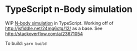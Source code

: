 # TypeScript n-Body simulation
WIP [N-body simulation](https://en.wikipedia.org/wiki/N-body_simulation) in TypeScript. Working off of http://jsfiddle.net/24mg6ctg/12/ as a base. See http://stackoverflow.com/a/23671054

To build: `yarn build`

